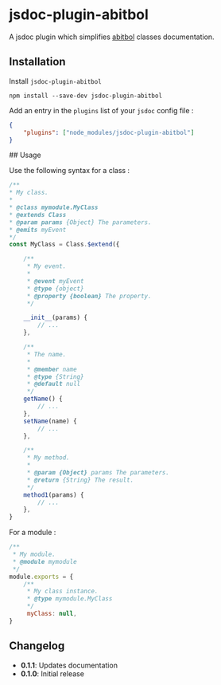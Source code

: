 # jsdoc-plugin-abitbol

A jsdoc plugin which simplifies [abitbol](https://github.com/wanadev/abitbol) classes documentation.

## Installation

Install `jsdoc-plugin-abitbol`

```shell
npm install --save-dev jsdoc-plugin-abitbol
```

Add an entry in the `plugins` list of your `jsdoc` config file :

```json
{
    "plugins": ["node_modules/jsdoc-plugin-abitbol"]
}
```

## Usage

Use the following syntax for a class :

```js
/**
* My class.
*
* @class mymodule.MyClass
* @extends Class
* @param params {Object} The parameters.
* @emits myEvent
*/
const MyClass = Class.$extend({

    /**
     * My event.
     *
     * @event myEvent
     * @type {object}
     * @property {boolean} The property.
     */

    __init__(params) {
        // ...
    },

    /**
     * The name.
     *
     * @member name
     * @type {String}
     * @default null
     */
    getName() {
        // ...
    },
    setName(name) {
        // ...
    },

    /**
     * My method.
     *
     * @param {Object} params The parameters.
     * @return {String} The result.
     */
    method1(params) {
        // ...
    },
}
```

For a module :

```js
/**
 * My module.
 * @module mymodule
 */
module.exports = {
    /**
     * My class instance.
     * @type mymodule.MyClass
     */
     myClass: null,
}
```

## Changelog
- **0.1.1**: Updates documentation
- **0.1.0**: Initial release
